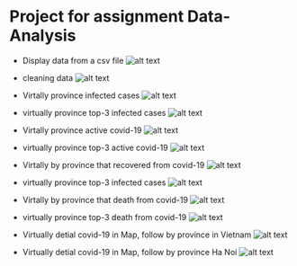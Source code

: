 # Project for assignment Data-Analysis

+ Display data from a csv file
![alt text](image.png)

+ cleaning data
![alt text](image-1.png)

+ Virtally province infected cases
![alt text](image-2.png)

+ virtually province top-3 infected cases
![alt text](image-3.png)

+ Virtally province active covid-19
![alt text](image-4.png)

+ virtually province top-3 active covid-19
![alt text](image-5.png)

+ Virtally by province that recovered from covid-19 
![alt text](image-6.png)

+ virtually province top-3 infected cases
![alt text](image-7.png)

+ Virtally by province that death from covid-19
![alt text](image-8.png)

+ virtually province top-3 death from covid-19
![alt text](image-9.png)

+ Virtually detial covid-19 in Map, follow by province in Vietnam
![alt text](image-10.png)

+ Virtually detial covid-19 in Map, follow by province Ha Noi
![alt text](image-11.png)
